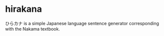 # hirakana
ひらカナ is a simple Japanese language sentence generator corresponding with the Nakama textbook.
